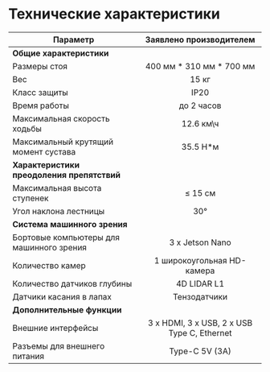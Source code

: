 # Технические характеристики

|Параметр|Заявлено производителем|
|--|:--:|
|**Общие характеристики**||
|Размеры стоя|400 мм * 310 мм * 700 мм|
|Вес| 15 кг|
|Класс защиты|IP20|
|Время работы|до 2 часов|
|Максимальная скорость ходьбы|12.6 км\ч|
|Максимальный крутящий момент сустава|35.5 Н*м|
|**Характеристики преодоления препятствий**||
|Максимальная высота ступенек| ≤ 15 см|
|Угол наклона лестницы|30°|
|**Система машинного зрения**||
|Бортовые компьютеры для машинного зрения|3 x Jetson Nano|
|Количество камер|1 широкоугольная HD-камера|
|Количество датчиков глубины|4D LIDAR L1|
|Датчики касания в лапах|Тензодатчики|
|**Дополнительные функции**||
|Внешние интерфейсы|3 x HDMI, 3 x USB, 2 x USB Type C, Ethernet|
|Разъемы для внешнего питания| Type-C 5V (3A)|
